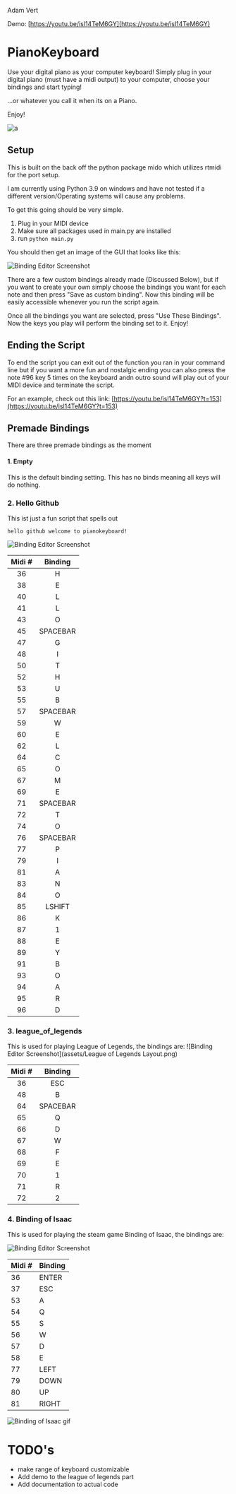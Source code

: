 Adam Vert

Demo: [https://youtu.be/isl14TeM6GY](https://youtu.be/isl14TeM6GY)

# PianoKeyboard
Use your digital piano as your computer keyboard!
Simply plug in your digital piano (must have a midi output) to your computer, choose your bindings and start typing! 

...or whatever you call it when its on a Piano.

Enjoy!


![a](assets/hello%20github%20gif.gif)

## Setup
This is built on the back off the python package mido which utilizes rtmidi for the port setup.

I am currently using Python 3.9 on windows and have not tested if a different version/Operating systems will cause any problems.

To get this going should be very simple.
1. Plug in your MIDI device
2. Make sure all packages used in main.py are installed
3. run `python main.py`

You should then get an image of the GUI that looks like this:

![Binding Editor Screenshot](assets/GUI%20screenshot.png)


There are a few custom bindings already made (Discussed Below), but if you want to create your own simply choose the bindings you want for each note and then press "Save as custom binding". Now this binding will be easily accessible whenever you run the script again.

Once all the bindings you want are selected, press "Use These Bindings". Now the keys you play will perform the binding set to it. Enjoy!

## Ending the Script

To end the script you can exit out of the function you ran in your command line but if you want a more fun and nostalgic ending you can also press the note #96 key 5 times on the keyboard andn outro sound will play out of your MIDI device and terminate the script.

For an example, check out this link: [https://youtu.be/isl14TeM6GY?t=153](https://youtu.be/isl14TeM6GY?t=153)

## Premade Bindings
There are three premade bindings as the moment

#### 1. Empty
This is the default binding setting. This has no binds meaning all keys will do nothing.

### 2. Hello Github
This ist just a fun script that spells out

`hello github welcome to pianokeyboard!` 

![Binding Editor Screenshot](assets/Hello%20Github%20Layout.png)

| Midi # |  Binding |
|:------:|:--------:|
|   36   |     H    |
|   38   |     E    |
|   40   |     L    |
|   41   |     L    |
|   43   |     O    |
|   45   | SPACEBAR |
|   47   |     G    |
|   48   |     I    |
|   50   |     T    |
|   52   |     H    |
|   53   |     U    |
|   55   |     B    |
|   57   | SPACEBAR |
|   59   |     W    |
|   60   |     E    |
|   62   |     L    |
|   64   |     C    |
|   65   |     O    |
|   67   |     M    |
|   69   |     E    |
|   71   | SPACEBAR |
|   72   |     T    |
|   74   |     O    |
|   76   | SPACEBAR |
|   77   |     P    |
|   79   |     I    |
|   81   |     A    |
|   83   |     N    |
|   84   |     O    |
|   85   |  LSHIFT  |
|   86   |     K    |
|   87   |     1    |
|   88   |     E    |
|   89   |     Y    |
|   91   |     B    |
|   93   |     O    |
|   94   |     A    |
|   95   |     R    |
|   96   |     D    |

### 3. league_of_legends
This is used for playing League of Legends, the bindings are:
![Binding Editor Screenshot](assets/League of Legends Layout.png)

| Midi # |  Binding |
|:------:|:--------:|
|   36   |    ESC   |
|   48   |     B    |
|   64   | SPACEBAR |
|   65   |     Q    |
|   66   |     D    |
|   67   |     W    |
|   68   |     F    |
|   69   |     E    |
|   70   |    1     |
|   71   |     R    |
|   72   |     2    |

### 4. Binding of Isaac
This is used for playing the steam game Binding of Isaac, the bindings are:

![Binding Editor Screenshot](assets/Binding%20of%20Isaac%20Layout.png)

| Midi # | Binding |
|--------|---------|
| 36     | ENTER   |
| 37     | ESC     |
| 53     | A       |
| 54     | Q       |
| 55     | S       |
| 56     | W       |
| 57     | D       |
| 58     | E       |
| 77     | LEFT    |
| 79     | DOWN    |
| 80     | UP      |
| 81     | RIGHT   |

![Binding of Isaac gif](assets/binding_gif.gif)



# TODO's
- make range of keyboard customizable
- Add demo to the league of legends part
- Add documentation to actual code

